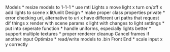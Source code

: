 Models
	* resize models to 1-1-1
	* use mtl
Lights
	x move light
	x turn on/off
	x add lights to scene
	x lit/unlit
 Design
 	* make proper class properties private
 	* error checking uri, alternative to uri
 		x have different uri paths that request dif things
 		x render with scene params
 		x light with changes to light settings
 		* put into seperate function
 	* handle uniforms, especially lights better
 	* support multiple textures
 	* proper renderer cleanup
 Cancel frames if another input
 Optimize
 	* read/write models to .bin
 Front End
 	* scale input x y correctly
